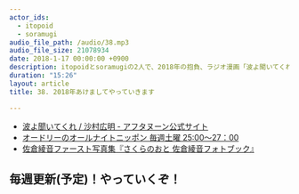 ```yaml
---
actor_ids:
  - itopoid
  - soramugi
audio_file_path: /audio/38.mp3
audio_file_size: 21078934
date: 2018-1-17 00:00:00 +0900
description: itopoidとsoramugiの2人で、2018年の抱負、ラジオ漫画「波よ聞いてくれ」、ラジオの良い所、佐倉綾音さんについて話しました。
duration: "15:26"
layout: article
title: 38. 2018年あけましてやっていきます

---
```


- [波よ聞いてくれ / 沙村広明 - アフタヌーン公式サイト](http://afternoon.moae.jp/lineup/400)
- [オードリーのオールナイトニッポン 毎週土曜 25:00〜27：00](http://www.allnightnippon.com/kw/)
- [佐倉綾音ファースト写真集『さくらのおと 佐倉綾音フォトブック』](https://www.amazon.co.jp/%E4%BD%90%E5%80%89%E7%B6%BE%E9%9F%B3%E3%83%95%E3%82%A1%E3%83%BC%E3%82%B9%E3%83%88%E5%86%99%E7%9C%9F%E9%9B%86%E3%80%8E%E3%81%95%E3%81%8F%E3%82%89%E3%81%AE%E3%81%8A%E3%81%A8-%E4%BD%90%E5%80%89%E7%B6%BE%E9%9F%B3%E3%83%95%E3%82%A9%E3%83%88%E3%83%96%E3%83%83%E3%82%AF-%E3%80%8F-%E9%95%B7%E9%87%8E-%E5%8D%9A%E6%96%87/dp/4065111692)　

## 毎週更新(予定)！やっていくぞ！
